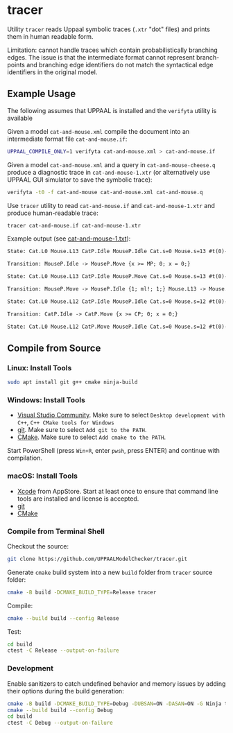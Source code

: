 # tracer
Utility `tracer` reads Uppaal symbolic traces (`.xtr` "dot" files) and prints them in human readable form. 

Limitation: cannot handle traces which contain probabilistically branching edges. The issue is that the intermediate format cannot represent branch-points and branching edge identifiers do not match the syntactical edge identifiers in the original model.

## Example Usage
The following assumes that UPPAAL is installed and the `verifyta` utility is available

Given a model `cat-and-mouse.xml` compile the document into an intermediate format file `cat-and-mouse.if`:
```bash
UPPAAL_COMPILE_ONLY=1 verifyta cat-and-mouse.xml > cat-and-mouse.if 
```
Given a model `cat-and-mouse.xml` and a query in `cat-and-mouse-cheese.q` produce a diagnostic trace in `cat-and-mouse-1.xtr` (or alternatively use UPPAAL GUI simulator to save the symbolic trace):
```bash
verifyta -t0 -f cat-and-mouse cat-and-mouse.xml cat-and-mouse.q
```
Use `tracer` utility to read `cat-and-mouse.if` and `cat-and-mouse-1.xtr` and produce human-readable trace:
```bash
tracer cat-and-mouse.if cat-and-mouse-1.xtr
```
Example output (see [cat-and-mouse-1.txt](cat-and-mouse-1.txt)):
```txt
State: Cat.L0 Mouse.L13 CatP.Idle MouseP.Idle Cat.s=0 Mouse.s=13 #t(0)-#time<=0 #t(0)-time<=0 #t(0)-CatP.x<=0 #t(0)-MouseP.x<=0 #time-#t(0)<=1 #time-time<=0 time-CatP.x<=0 CatP.x-MouseP.x<=0 MouseP.x-#time<=0 

Transition: MouseP.Idle -> MouseP.Move {x >= MP; 0; x = 0;} 

State: Cat.L0 Mouse.L13 CatP.Idle MouseP.Move Cat.s=0 Mouse.s=13 #t(0)-#time<=-1 #t(0)-time<=0 #t(0)-CatP.x<=0 #t(0)-MouseP.x<=0 #time-time<=0 time-CatP.x<=0 CatP.x-MouseP.x<=1 MouseP.x-#t(0)<=0 

Transition: MouseP.Move -> MouseP.Idle {1; ml!; 1;} Mouse.L13 -> Mouse.L12 {1; ml?; s = 12;} 

State: Cat.L0 Mouse.L12 CatP.Idle MouseP.Idle Cat.s=0 Mouse.s=12 #t(0)-#time<=-1 #t(0)-time<=0 #t(0)-CatP.x<=0 #t(0)-MouseP.x<=0 #time-#t(0)<=2 #time-time<=0 time-CatP.x<=0 CatP.x-MouseP.x<=1 MouseP.x-#time<=-1 

Transition: CatP.Idle -> CatP.Move {x >= CP; 0; x = 0;} 

State: Cat.L0 Mouse.L12 CatP.Move MouseP.Idle Cat.s=0 Mouse.s=12 #t(0)-#time<=-2 #t(0)-time<=0 #t(0)-CatP.x<=0 #t(0)-MouseP.x<=0 #time-time<=0 time-CatP.x<=2 CatP.x-MouseP.x<=-1 MouseP.x-#t(0)<=1 
```

## Compile from Source
### Linux: Install Tools
```bash
sudo apt install git g++ cmake ninja-build
```

### Windows: Install Tools

- [Visual Studio Community](https://visualstudio.microsoft.com/vs/community/). 
  Make sure to select `Desktop development with C++`, `C++ CMake tools for Windows`
- [git](https://git-scm.com/download/win).
  Make sure to select `Add git to the PATH`.
- [CMake](https://cmake.org/download/). Make sure to select `Add cmake to the PATH`.

Start PowerShell (press `Win+R`, enter `pwsh`, press ENTER) and continue with compilation.

### macOS: Install Tools
- [Xcode](https://developer.apple.com/xcode/) from AppStore. Start at least once to ensure that command line tools are installed and license is accepted.
- [git](https://git-scm.com/download/mac)
- [CMake](https://cmake.org/download/)

### Compile from Terminal Shell
Checkout the source:
```bash
git clone https://github.com/UPPAALModelChecker/tracer.git
```
Generate `cmake` build system into a new `build` folder from `tracer` source folder:
```bash
cmake -B build -DCMAKE_BUILD_TYPE=Release tracer
```
Compile:
```bash
cmake --build build --config Release
```
Test:
```bash
cd build
ctest -C Release --output-on-failure
```

### Development
Enable sanitizers to catch undefined behavior and memory issues by adding their options during the build generation:
```bash
cmake -B build -DCMAKE_BUILD_TYPE=Debug -DUBSAN=ON -DASAN=ON -G Ninja tracer
cmake --build build --config Debug
cd build
ctest -C Debug --output-on-failure
```

